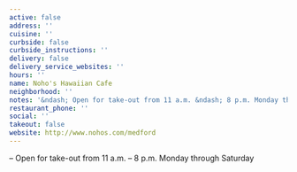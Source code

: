 ```yaml
---
active: false
address: ''
cuisine: ''
curbside: false
curbside_instructions: ''
delivery: false
delivery_service_websites: ''
hours: ''
name: Noho's Hawaiian Cafe
neighborhood: ''
notes: '&ndash; Open for take-out from 11 a.m. &ndash; 8 p.m. Monday through Saturday'
restaurant_phone: ''
social: ''
takeout: false
website: http://www.nohos.com/medford
---
```


&ndash; Open for take-out from 11 a.m. &ndash; 8 p.m. Monday through Saturday